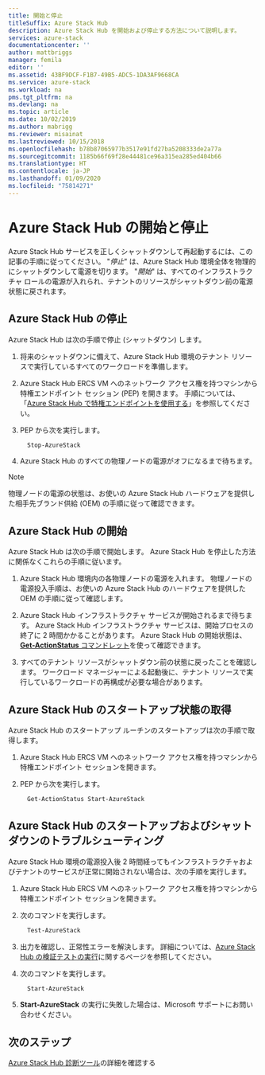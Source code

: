 ```yaml
---
title: 開始と停止
titleSuffix: Azure Stack Hub
description: Azure Stack Hub を開始および停止する方法について説明します。
services: azure-stack
documentationcenter: ''
author: mattbriggs
manager: femila
editor: ''
ms.assetid: 43BF9DCF-F1B7-49B5-ADC5-1DA3AF9668CA
ms.service: azure-stack
ms.workload: na
pms.tgt_pltfrm: na
ms.devlang: na
ms.topic: article
ms.date: 10/02/2019
ms.author: mabrigg
ms.reviewer: misainat
ms.lastreviewed: 10/15/2018
ms.openlocfilehash: b78b87065977b3517e91fd27ba5208333de2a77a
ms.sourcegitcommit: 1185b66f69f28e44481ce96a315ea285ed404b66
ms.translationtype: HT
ms.contentlocale: ja-JP
ms.lasthandoff: 01/09/2020
ms.locfileid: "75814271"
---
```

# <a name="start-and-stop-azure-stack-hub"></a>Azure Stack Hub の開始と停止

Azure Stack Hub サービスを正しくシャットダウンして再起動するには、この記事の手順に従ってください。 "*停止*" は、Azure Stack Hub 環境全体を物理的にシャットダウンして電源を切ります。 "*開始*" は、すべてのインフラストラクチャ ロールの電源が入れられ、テナントのリソースがシャットダウン前の電源状態に戻されます。

## <a name="stop-azure-stack-hub"></a>Azure Stack Hub の停止

Azure Stack Hub は次の手順で停止 (シャットダウン) します。

1. 将来のシャットダウンに備えて、Azure Stack Hub 環境のテナント リソースで実行しているすべてのワークロードを準備します。

2. Azure Stack Hub ERCS VM へのネットワーク アクセス権を持つマシンから特権エンドポイント セッション (PEP) を開きます。 手順については、「[Azure Stack Hub で特権エンドポイントを使用する](azure-stack-privileged-endpoint.md)」を参照してください。

3. PEP から次を実行します。

    ```powershell
      Stop-AzureStack
    ```

4. Azure Stack Hub のすべての物理ノードの電源がオフになるまで待ちます。

> [!Note]
> 物理ノードの電源の状態は、お使いの Azure Stack Hub ハードウェアを提供した相手先ブランド供給 (OEM) の手順に従って確認できます。

## <a name="start-azure-stack-hub"></a>Azure Stack Hub の開始

Azure Stack Hub は次の手順で開始します。 Azure Stack Hub を停止した方法に関係なくこれらの手順に従います。

1. Azure Stack Hub 環境内の各物理ノードの電源を入れます。 物理ノードの電源投入手順は、お使いの Azure Stack Hub のハードウェアを提供した OEM の手順に従って確認します。

2. Azure Stack Hub インフラストラクチャ サービスが開始されるまで待ちます。 Azure Stack Hub インフラストラクチャ サービスは、開始プロセスの終了に 2 時間かかることがあります。 Azure Stack Hub の開始状態は、[**Get-ActionStatus** コマンドレット](#get-the-startup-status-for-azure-stack-hub)を使って確認できます。

3. すべてのテナント リソースがシャットダウン前の状態に戻ったことを確認します。 ワークロード マネージャーによる起動後に、テナント リソースで実行しているワークロードの再構成が必要な場合があります。

## <a name="get-the-startup-status-for-azure-stack-hub"></a>Azure Stack Hub のスタートアップ状態の取得

Azure Stack Hub のスタートアップ ルーチンのスタートアップは次の手順で取得します。

1. Azure Stack Hub ERCS VM へのネットワーク アクセス権を持つマシンから特権エンドポイント セッションを開きます。

2. PEP から次を実行します。

    ```powershell
      Get-ActionStatus Start-AzureStack
    ```

## <a name="troubleshoot-startup-and-shutdown-of-azure-stack-hub"></a>Azure Stack Hub のスタートアップおよびシャットダウンのトラブルシューティング

Azure Stack Hub 環境の電源投入後 2 時間経ってもインフラストラクチャおよびテナントのサービスが正常に開始されない場合は、次の手順を実行します。

1. Azure Stack Hub ERCS VM へのネットワーク アクセス権を持つマシンから特権エンドポイント セッションを開きます。

2. 次のコマンドを実行します。

    ```powershell
      Test-AzureStack
      ```

3. 出力を確認し、正常性エラーを解決します。 詳細については、[Azure Stack Hub の検証テストの実行](azure-stack-diagnostic-test.md)に関するページを参照してください。

4. 次のコマンドを実行します。

    ```powershell
      Start-AzureStack
    ```

5. **Start-AzureStack** の実行に失敗した場合は、Microsoft サポートにお問い合わせください。

## <a name="next-steps"></a>次のステップ

[Azure Stack Hub 診断ツール](azure-stack-configure-on-demand-diagnostic-log-collection.md#use-the-privileged-endpoint-pep-to-collect-diagnostic-logs)の詳細を確認する
